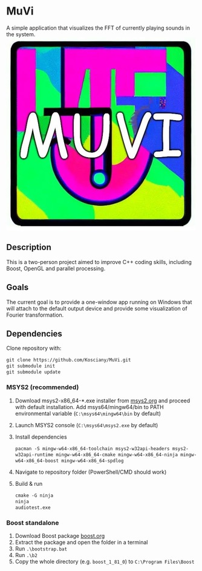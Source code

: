# MuVi

A simple application that visualizes the FFT of currently playing sounds in the system.
![Project logo, https://stablediffusionweb.com/#demo, prompt: "music visualiser logo '90 style neon"](logo.jpg)

## Description

This is a two-person project aimed to improve C++ coding skills, including Boost, OpenGL and parallel processing.

## Goals

The current goal is to provide a one-window app running on Windows that will attach to the default output device and provide some visualization of Fourier transformation.

## Dependencies

Clone repository with:

```console
git clone https://github.com/Kosciany/MuVi.git
git submodule init
git submodule update
```

### MSYS2 (recommended)

1. Download msys2-x86_64-*.exe installer from [msys2.org](https://msys2.org) and proceed with default installation. Add msys64/mingw64/bin to PATH environmental variable (`C:\msys64\mingw64\bin` by default)
2. Launch MSYS2 console (`C:\msys64\msys2.exe` by default)
3. Install dependencies

    ```console
    pacman -S mingw-w64-x86_64-toolchain msys2-w32api-headers msys2-w32api-runtime mingw-w64-x86_64-cmake mingw-w64-x86_64-ninja mingw-w64-x86_64-boost mingw-w64-x86_64-spdlog
    ```

4. Navigate to repository folder (PowerShell/CMD should work)
5. Build & run

    ```console
    cmake -G ninja
    ninja
    audiotest.exe
    ```

### Boost standalone

1. Download Boost package [boost.org](https://www.boost.org/users/download/)
2. Extract the package and open the folder in a terminal
3. Run `.\bootstrap.bat`
4. Run `.\b2`
5. Copy the whole directory (e.g. `boost_1_81_0`) to `C:\Program Files\Boost`
